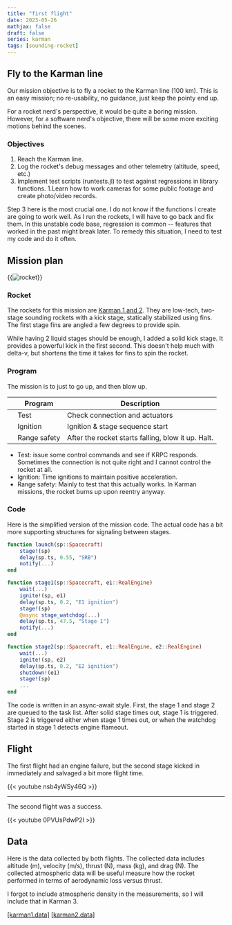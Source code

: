```yaml
---
title: "first flight"
date: 2023-05-26
mathjax: false
draft: false
series: karman
tags: [sounding-rocket]
---
```


## Fly to the Karman line

Our mission objective is to fly a rocket to the Karman line (100 km). This is an easy mission; no re-usability, no guidance, just keep the pointy end up.

For a rocket nerd's perspective, it would be quite a boring mission. However, for a software nerd's objective, there will be some more exciting motions behind the scenes.

### Objectives

1. Reach the Karman line.
1. Log the rocket's debug messages and other telemetry (altitude, speed, etc.)
1. Implement test scripts (runtests.jl) to test against regressions in library functions.
1.Learn how to work cameras for some public footage and create photo/video records.

Step 3 here is the most crucial one. I do not know if the functions I create are going to work well. As I run the rockets, I will have to go back and fix them. In this unstable code base, regression is common -- features that worked in the past might break later. To remedy this situation, I need to test my code and do it often.

## Mission plan

{{<image src="/images/mission/first-flight/front_Karman 1_1.png"
    alt="rocket" maxw="7em" class="right-text">}}

### Rocket

The rockets for this mission are [Karman 1 and 2](/craft/karman-2). They are low-tech, two-stage sounding rockets with a kick stage, statically stabilized using fins. The first stage fins are angled a few degrees to provide spin.

While having 2 liquid stages should be enough, I added a solid kick stage. It provides a powerful kick in the first second. This doesn't help much with delta-v, but shortens the time it takes for fins to spin the rocket.

### Program

The mission is to just to go up, and then blow up.

|     | Program      | Description                                        |
| --- | ------------ | -------------------------------------------------- |
|     | Test         | Check connection and actuators                     |
|     | Ignition     | Ignition & stage sequence start                    |
|     | Range safety | After the rocket starts falling, blow it up. Halt. |

- Test: issue some control commands and see if KRPC responds. Sometimes the connection is not quite right and I cannot control the rocket at all.
- Ignition: Time ignitions to maintain positive acceleration.
- Range safety: Mainly to test that this actually works. In Karman missions, the rocket burns up upon reentry anyway.

### Code

Here is the simplified version of the mission code. The actual code has a bit more supporting structures for signaling between stages.

```jl
function launch(sp::Spacecraft)
    stage!(sp)
    delay(sp.ts, 0.55, "SRB")
    notify(...)
end

function stage1(sp::Spacecraft, e1::RealEngine)
    wait(...)
    ignite!(sp, e1)
    delay(sp.ts, 0.2, "E1 ignition")
    stage!(sp)
    @async stage_watchdog(...)
    delay(sp.ts, 47.5, "Stage 1")
    notify(...)
end

function stage2(sp::Spacecraft, e1::RealEngine, e2::RealEngine)
    wait(...)
    ignite!(sp, e2)
    delay(sp.ts, 0.2, "E2 ignition")
    shutdown!(e1)
    stage!(sp)
    ...
end
```

The code is written in an async-await style. First, the stage 1 and stage 2 are queued to the task list. After solid stage times out, stage 1 is triggered. Stage 2 is triggered either when stage 1 times out, or when the watchdog started in stage 1 detects engine flameout.

## Flight

The first flight had an engine failure, but the second stage kicked in immediately and salvaged a bit more flight time.

{{< youtube nsb4yWSy46Q >}}

---

The second flight was a success.

{{< youtube 0PVUsPdwP2I >}}

## Data

Here is the data collected by both flights. The collected data includes altitude (m), velocity (m/s), thrust (N), mass (kg), and drag (N). The collected atmospheric data will be useful measure how the rocket performed in terms of aerodynamic loss versus thrust.

I forgot to include atmospheric density in the measurements, so I will include that in Karman 3.

[[karman1.data]](/data/karman1.data)
[[karman2.data]](/data/karman2.data)
